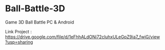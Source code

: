 # Ball-Battle-3D
Game 3D Ball Battle PC &amp; Android

Link Project : https://drive.google.com/file/d/1eFhhALdONi72cluhxULeGpZ9ia7_fwjG/view?usp=sharing
